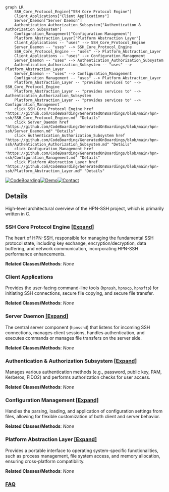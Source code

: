 ```mermaid
graph LR
    SSH_Core_Protocol_Engine["SSH Core Protocol Engine"]
    Client_Applications["Client Applications"]
    Server_Daemon["Server Daemon"]
    Authentication_Authorization_Subsystem["Authentication & Authorization Subsystem"]
    Configuration_Management["Configuration Management"]
    Platform_Abstraction_Layer["Platform Abstraction Layer"]
    Client_Applications -- "uses" --> SSH_Core_Protocol_Engine
    Server_Daemon -- "uses" --> SSH_Core_Protocol_Engine
    SSH_Core_Protocol_Engine -- "uses" --> Platform_Abstraction_Layer
    Client_Applications -- "uses" --> Configuration_Management
    Server_Daemon -- "uses" --> Authentication_Authorization_Subsystem
    Authentication_Authorization_Subsystem -- "uses" --> Platform_Abstraction_Layer
    Server_Daemon -- "uses" --> Configuration_Management
    Configuration_Management -- "uses" --> Platform_Abstraction_Layer
    Platform_Abstraction_Layer -- "provides services to" --> SSH_Core_Protocol_Engine
    Platform_Abstraction_Layer -- "provides services to" --> Authentication_Authorization_Subsystem
    Platform_Abstraction_Layer -- "provides services to" --> Configuration_Management
    click SSH_Core_Protocol_Engine href "https://github.com/CodeBoarding/GeneratedOnBoardings/blob/main/hpn-ssh/SSH_Core_Protocol_Engine.md" "Details"
    click Server_Daemon href "https://github.com/CodeBoarding/GeneratedOnBoardings/blob/main/hpn-ssh/Server_Daemon.md" "Details"
    click Authentication_Authorization_Subsystem href "https://github.com/CodeBoarding/GeneratedOnBoardings/blob/main/hpn-ssh/Authentication_Authorization_Subsystem.md" "Details"
    click Configuration_Management href "https://github.com/CodeBoarding/GeneratedOnBoardings/blob/main/hpn-ssh/Configuration_Management.md" "Details"
    click Platform_Abstraction_Layer href "https://github.com/CodeBoarding/GeneratedOnBoardings/blob/main/hpn-ssh/Platform_Abstraction_Layer.md" "Details"
```

[![CodeBoarding](https://img.shields.io/badge/Generated%20by-CodeBoarding-9cf?style=flat-square)](https://github.com/CodeBoarding/GeneratedOnBoardings)[![Demo](https://img.shields.io/badge/Try%20our-Demo-blue?style=flat-square)](https://www.codeboarding.org/demo)[![Contact](https://img.shields.io/badge/Contact%20us%20-%20contact@codeboarding.org-lightgrey?style=flat-square)](mailto:contact@codeboarding.org)

## Details

High-level architectural overview of the HPN-SSH project, which is primarily written in C.

### SSH Core Protocol Engine [[Expand]](./SSH_Core_Protocol_Engine.md)
The heart of HPN-SSH, responsible for managing the fundamental SSH protocol state, including key exchange, encryption/decryption, data buffering, and network communication, incorporating HPN-SSH performance enhancements.


**Related Classes/Methods**: _None_

### Client Applications
Provides the user-facing command-line tools (`hpnssh`, `hpnscp`, `hpnsftp`) for initiating SSH connections, secure file copying, and secure file transfer.


**Related Classes/Methods**: _None_

### Server Daemon [[Expand]](./Server_Daemon.md)
The central server component (`hpnsshd`) that listens for incoming SSH connections, manages client sessions, handles authentication, and executes commands or manages file transfers on the server side.


**Related Classes/Methods**: _None_

### Authentication & Authorization Subsystem [[Expand]](./Authentication_Authorization_Subsystem.md)
Manages various authentication methods (e.g., password, public key, PAM, Kerberos, FIDO2) and performs authorization checks for user access.


**Related Classes/Methods**: _None_

### Configuration Management [[Expand]](./Configuration_Management.md)
Handles the parsing, loading, and application of configuration settings from files, allowing for flexible customization of both client and server behavior.


**Related Classes/Methods**: _None_

### Platform Abstraction Layer [[Expand]](./Platform_Abstraction_Layer.md)
Provides a portable interface to operating system-specific functionalities, such as process management, file system access, and memory allocation, ensuring cross-platform compatibility.


**Related Classes/Methods**: _None_



### [FAQ](https://github.com/CodeBoarding/GeneratedOnBoardings/tree/main?tab=readme-ov-file#faq)